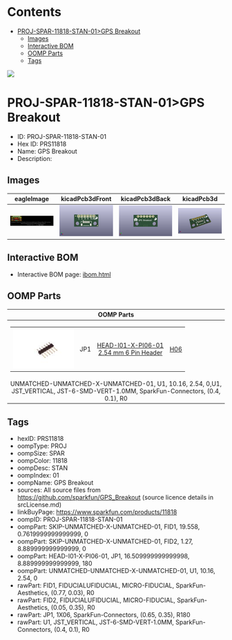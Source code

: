 



Contents
========

* [PROJ-SPAR-11818-STAN-01>GPS Breakout](#proj-spar-11818-stan-01gps-breakout)
	* [Images](#images)
	* [Interactive BOM](#interactive-bom)
	* [OOMP Parts](#oomp-parts)
	* [Tags](#tags)
  
![][im]
# PROJ-SPAR-11818-STAN-01>GPS Breakout

- ID: PROJ-SPAR-11818-STAN-01
- Hex ID: PRS11818
- Name: GPS Breakout
- Description: 

## Images
  
  

|eagleImage|kicadPcb3dFront|kicadPcb3dBack|kicadPcb3d|
| :---: | :---: | :---: | :---: |
|[![eagleImage](eagleImage_140.png)](eagleImage_600.png)|[![kicadPcb3dFront](kicadPcb3dFront_140.png)](kicadPcb3dFront_600.png)|[![kicadPcb3dBack](kicadPcb3dBack_140.png)](kicadPcb3dBack_600.png)|[![kicadPcb3d](kicadPcb3d_140.png)](kicadPcb3d_600.png)|

## Interactive BOM

- Interactive BOM page: [ibom.html](kicad/bom/ibom.html)

## OOMP Parts
  

|OOMP Parts|
| :---: |
|<table><tr><td>![HEAD-I01-X-PI06-01](https://raw.githubusercontent.com/oomlout/oomlout_OOMP_parts/main/HEAD-I01-X-PI06-01/image_140.jpg)</td><td> JP1</td><td>[HEAD-I01-X-PI06-01<br>2.54 mm 6 Pin Header](https://github.com/oomlout/oomlout_OOMP_parts/tree/main/HEAD-I01-X-PI06-01/)</td><td>[H06](https://github.com/oomlout/oomlout_OOMP_parts/tree/main/HEAD-I01-X-PI06-01/)</td></tr></table>|
|UNMATCHED-UNMATCHED-X-UNMATCHED-01, U1, 10.16, 2.54, 0,U1, JST_VERTICAL, JST-6-SMD-VERT-1.0MM, SparkFun-Connectors, (0.4, 0.1), R0|

## Tags

- hexID: PRS11818
- oompType: PROJ
- oompSize: SPAR
- oompColor: 11818
- oompDesc: STAN
- oompIndex: 01
- oompName: GPS Breakout
- sources: All source files from https://github.com/sparkfun/GPS_Breakout (source licence details in srcLicense.md)
- linkBuyPage: https://www.sparkfun.com/products/11818
- oompID: PROJ-SPAR-11818-STAN-01
- oompPart: SKIP-UNMATCHED-X-UNMATCHED-01, FID1, 19.558, 0.7619999999999999, 0
- oompPart: SKIP-UNMATCHED-X-UNMATCHED-01, FID2, 1.27, 8.889999999999999, 0
- oompPart: HEAD-I01-X-PI06-01, JP1, 16.509999999999998, 8.889999999999999, 180
- oompPart: UNMATCHED-UNMATCHED-X-UNMATCHED-01, U1, 10.16, 2.54, 0
- rawPart: FID1, FIDUCIALUFIDUCIAL, MICRO-FIDUCIAL, SparkFun-Aesthetics, (0.77, 0.03), R0
- rawPart: FID2, FIDUCIALUFIDUCIAL, MICRO-FIDUCIAL, SparkFun-Aesthetics, (0.05, 0.35), R0
- rawPart: JP1, 1X06, SparkFun-Connectors, (0.65, 0.35), R180
- rawPart: U1, JST_VERTICAL, JST-6-SMD-VERT-1.0MM, SparkFun-Connectors, (0.4, 0.1), R0



[im]: kicadPcb3d_450.png

